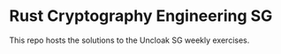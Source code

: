 # Rust Cryptography Engineering SG

This repo hosts the solutions to the Uncloak SG weekly exercises.